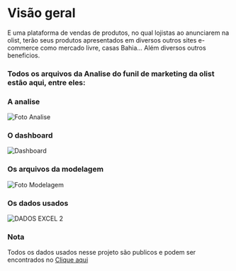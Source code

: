 # Visão geral 
E uma plataforma de vendas de produtos, no qual lojistas ao anunciarem na olist, terão seus produtos apresentados em diversos outros sites e-commerce como mercado livre, casas Bahia... Além diversos outros beneficios.

 ### Todos os arquivos da Analise do funil de marketing da olist estão aqui, entre eles:

### A analise
![Foto Analise](https://github.com/alex-ramos-d-a/Analise_Funil_de_Marketing_Olist/assets/115717016/391efdcd-60e6-4317-b981-eb07e747946b)

### O dashboard
![Dashboard](https://github.com/alex-ramos-d-a/Analise_Funil_de_Marketing_Olist/assets/115717016/ced72f0a-d9af-44f8-988a-7f7516cff44d)



### Os arquivos da modelagem
![Foto Modelagem](https://github.com/alex-ramos-d-a/Analise_Funil_de_Marketing_Olist/assets/115717016/f4c2e315-b512-4543-a0c4-5c0f20980c25)



### Os dados usados
![DADOS EXCEL 2 ](https://github.com/alex-ramos-d-a/Analise_Funil_de_Marketing_Olist/assets/115717016/af7699c8-6eb1-4106-a541-dc8fab5ce328)

### Nota
Todos os dados usados nesse projeto são publicos e podem ser encontrados no 
[Clique aqui](https://www.kaggle.com/datasets/olistbr/marketing-funnel-olist/code?select=olist_marketing_qualified_leads_dataset.csv)
